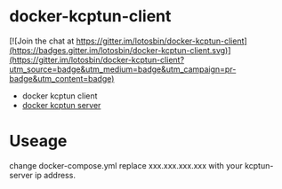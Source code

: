 # docker-kcptun-client

[![Join the chat at https://gitter.im/lotosbin/docker-kcptun-client](https://badges.gitter.im/lotosbin/docker-kcptun-client.svg)](https://gitter.im/lotosbin/docker-kcptun-client?utm_source=badge&utm_medium=badge&utm_campaign=pr-badge&utm_content=badge)
- docker kcptun client
- [docker kcptun server](http://githuc.com/lotosbin/docker-kcptun-server)

# Useage
 change docker-compose.yml 
 replace xxx.xxx.xxx.xxx with your kcptun-server ip address.